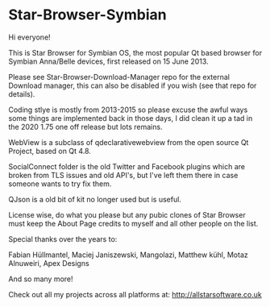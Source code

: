 # Star-Browser-Symbian



Hi everyone!

This is Star Browser for Symbian OS, the most popular Qt based browser for Symbian Anna/Belle devices, first released on 15 June 2013.


Please see Star-Browser-Download-Manager repo for the external Download manager, this can also be disabled if you wish (see that repo for details).


Coding stlye is mostly from 2013-2015 so please excuse the awful ways some things are implemented back in those days, I did clean it up a tad in the 2020 1.75 one off release but lots remains.

WebView is a subclass of qdeclarativewebview from the open source Qt Project, based on Qt 4.8.

SocialConnect folder is the old Twitter and Facebook plugins which are broken from TLS issues and old API's, but I've left them there in case someone wants to try fix them.

QJson is a old bit of kit no longer used but is useful.

License wise, do what you please but any pubic clones of Star Browser must keep the About Page credits to myself and all other people on the list.


Special thanks over the years to:

Fabian Hüllmantel,
Maciej Janiszewski,
Mangolazi,
Matthew kühl,
Motaz Alnuweiri,
Apex Designs

And so many more!

Check out all my projects across all platforms at: http://allstarsoftware.co.uk

